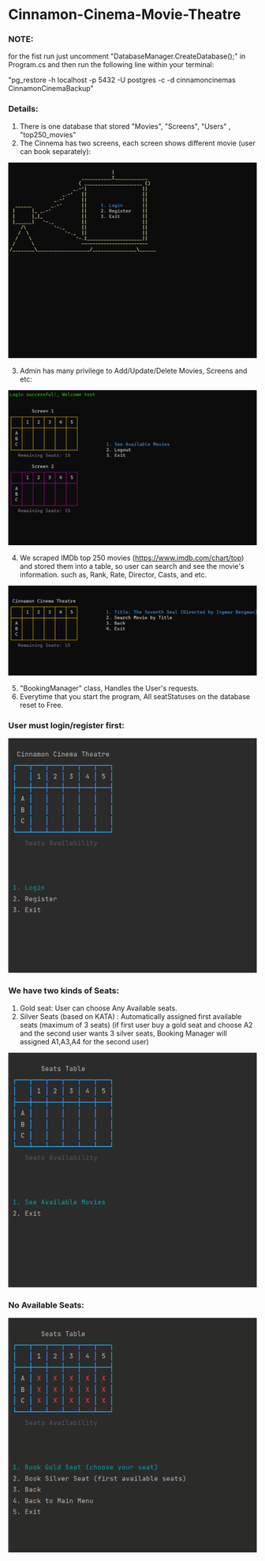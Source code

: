 # Cinnamon-Cinema-Movie-Theatre

### NOTE:

for the fist run just uncomment "DatabaseManager.CreateDatabase();" in Program.cs and then run the following line within your terminal:

"pg_restore -h localhost -p 5432 -U postgres -c -d cinnamoncinemas CinnamonCinemaBackup"

### Details:
1. There is one database that stored "Movies", "Screens", "Users" , "top250_movies"
2. The Cinnema has two screens, each screen shows different movie (user can book separately):

![](https://github.com/vahidkianfar/Cinnamon-Cinema-Movie-Theatre/blob/master/Cinnamon-Cinema-Movie-Theatre/Gif/TwoScreen.gif)

3. Admin has many privilege to Add/Update/Delete Movies, Screens and etc:

![](https://github.com/vahidkianfar/Cinnamon-Cinema-Movie-Theatre/blob/master/Cinnamon-Cinema-Movie-Theatre/Gif/AdminMenu.gif)

4. We scraped IMDb top 250 movies (https://www.imdb.com/chart/top) and stored them into a table, so user can search and see the movie's information.
   such as, Rank, Rate, Director, Casts, and etc.
   
![](https://github.com/vahidkianfar/Cinnamon-Cinema-Movie-Theatre/blob/master/Cinnamon-Cinema-Movie-Theatre/Gif/IMDb250Top.gif)
   
5. "BookingManager" class, Handles the User's requests.
6. Everytime that you start the program, All seatStatuses on the database reset to Free.


### User must login/register first:

![](https://github.com/vahidkianfar/Cinnamon-Cinema-Movie-Theatre/blob/master/Cinnamon-Cinema-Movie-Theatre/Gif/CinnamonCinema-Login-Register.gif)

### We have two kinds of Seats:
1. Gold seat: User can choose Any Available seats.
2. Silver Seats (based on KATA) : Automatically assigned first available seats (maximum of 3 seats)
   (if first user buy a gold seat and choose A2 and the second user wants 3 silver seats, Booking Manager will assigned A1,A3,A4 for the second user)

![](https://github.com/vahidkianfar/Cinnamon-Cinema-Movie-Theatre/blob/master/Cinnamon-Cinema-Movie-Theatre/Gif/CinnamonCinema.gif)
 
### No Available Seats:

   ![](https://github.com/vahidkianfar/Cinnamon-Cinema-Movie-Theatre/blob/master/Cinnamon-Cinema-Movie-Theatre/Gif/CinnamonCinema-NoAvailableSeats.gif)
   
